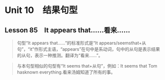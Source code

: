 ﻿ # Unit 10　结果句型
 ## Lesson 85　It appears that……看来……
 
> 句型“It appears that……”的标准形式是“It appears/seemsthat+从句”，“it”作形式主语，“appears”在句中是系动词，句中的从句是表示结果的从句，表示一种推测。翻译为“看来……”。

> 与本句型相似的句型有“It seems that+从句”，例如：It seems that Tom hasknown everything.看来汤姆知道了所有的事。


 